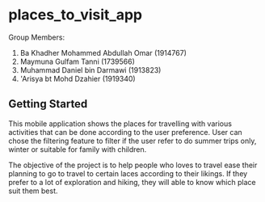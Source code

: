 # places_to_visit_app

Group Members:
1. Ba Khadher Mohammed Abdullah Omar (1914767)
2. Maymuna Gulfam Tanni (1739566)
3. Muhammad Daniel bin Darmawi (1913823)
4. 'Arisya bt Mohd Dzahier (1919340)

## Getting Started

This mobile application shows the places for travelling with various activities that can be done according to the user preference. User can chose the filtering feature to filter if the user refer to do summer trips only, winter or suitable for family with children. 

The objective of the project is to help people who loves to travel ease their planning to go to travel to certain laces according to their likings. If they prefer to a lot of exploration and hiking, they will able to know which place suit them best. 
